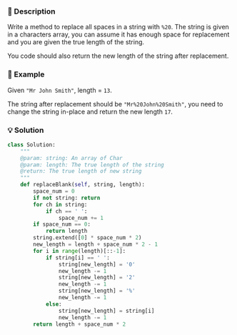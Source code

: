 ### :page_facing_up: Description

Write a method to replace all spaces in a string with `%20`. The string is given in a characters array, you can assume it has enough space for replacement and you are given the true length of the string.

You code should also return the new length of the string after replacement.

### :pushpin: Example

Given `"Mr John Smith"`, length = `13`.

The string after replacement should be `"Mr%20John%20Smith"`, you need to change the string in-place and return the new length `17`.

### :bulb: Solution

```python
class Solution:
    """
    @param: string: An array of Char
    @param: length: The true length of the string
    @return: The true length of new string
    """
    def replaceBlank(self, string, length):
        space_num = 0
        if not string: return
        for ch in string:
            if ch == ' ':
                space_num += 1
        if space_num == 0:
            return length
        string.extend([0] * space_num * 2)
        new_length = length + space_num * 2 - 1
        for i in range(length)[::-1]:
            if string[i] == ' ':
                string[new_length] = '0'
                new_length -= 1
                string[new_length] = '2'
                new_length -= 1
                string[new_length] = '%'
                new_length -= 1
            else:
                string[new_length] = string[i]
                new_length -= 1
        return length + space_num * 2
```





